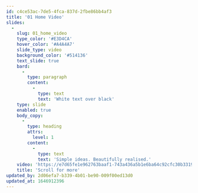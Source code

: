 ```yaml
---
id: c4ce53ac-7de5-4fca-837d-2fbe86bb4af3
title: '01 Home Video'
slides:
  -
    slug: 01_home_video
    type_color: '#E3D4CA'
    hover_color: '#A4A4A7'
    slide_type: video
    background_color: '#514136'
    text_slide: true
    bard:
      -
        type: paragraph
        content:
          -
            type: text
            text: 'White text over black'
    type: slide
    enabled: true
    body_copy:
      -
        type: heading
        attrs:
          level: 1
        content:
          -
            type: text
            text: 'Simple ideas. Beautifully realised.'
    video: 'https://e7d65fe1e962763baaf1-743a436a5b1e6ba64c92cfc30b331932.ssl.cf3.rackcdn.com/About%20Video%203%20Edit.mp4'
    title: 'Scroll for more'
updated_by: 2d06efa7-b339-4b01-be90-009f00ed13d0
updated_at: 1646912396
---
```


